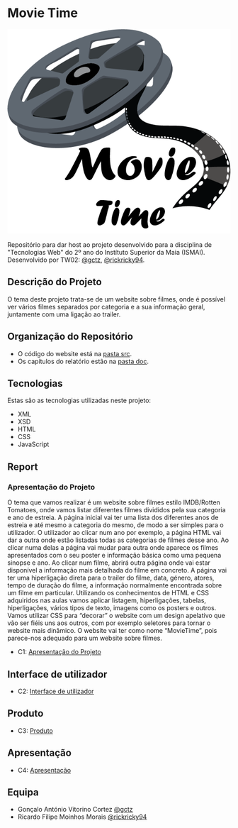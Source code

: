 # Movie Time

![](src/images/TW02_logo.png)

Repositório para dar host ao projeto desenvolvido para a disciplina de "Tecnologias Web" do 2º ano do Instítuto Superior da Maia (ISMAI).
Desenvolvido por TW02: [@gctz](https://github.com/gctz), [@rickricky94](https://github.com/rickricky94).

## Descrição do Projeto

O tema deste projeto trata-se de um website sobre filmes, onde é possível ver vários filmes separados por categoria e a sua informação geral, juntamente com uma ligação ao trailer.

## Organização do Repositório

- O código do website está na [pasta src](https://github.com/TCM-TW02/trabalhofinal/tree/main/src).
- Os capítulos do relatório estão na [pasta doc](https://github.com/exemploTrabalho/report/tree/main/doc).

## Tecnologias

Estas são as tecnologias utilizadas neste projeto:

- XML
- XSD
- HTML
- CSS
- JavaScript

## Report

### Apresentação do Projeto
O tema que vamos realizar é um website sobre filmes estilo IMDB/Rotten Tomatoes, onde vamos listar diferentes filmes divididos pela sua categoria e ano de estreia.
A página inicial vai ter uma lista dos diferentes anos de estreia e até mesmo a categoria do mesmo, de modo a ser simples para o utilizador. O utilizador ao clicar num ano por exemplo, a página HTML vai dar a outra onde estão listadas todas as categorias de filmes desse ano. Ao clicar numa delas a página vai mudar para outra onde aparece os filmes apresentados com o seu poster e informação básica como uma pequena sinopse e ano. Ao clicar num filme, abrirá outra página onde vai estar disponível a informação mais detalhada do filme em concreto. A página vai ter uma hiperligação direta para o trailer do filme, data, género, atores, tempo de duração do filme, a informação normalmente encontrada sobre um filme em particular. 
Utilizando os conhecimentos de HTML e CSS adquiridos nas aulas vamos aplicar listagem, hiperligações, tabelas, hiperligações, vários tipos de texto, imagens como os posters e outros. Vamos utilizar CSS para “decorar” o website com um design apelativo que vão ser fiéis uns aos outros, com por exemplo seletores para tornar o website mais dinâmico.
O website vai ter como nome “MovieTime”, pois parece-nos adequado para um website sobre filmes.

- C1: [Apresentação do Projeto](https://github.com/TCM-TW02/trabalhofinal/blob/main/docs/c1.md) 

## Interface de utilizador

- C2: [Interface de utilizador](https://github.com/TCM-TW02/trabalhofinal/blob/main/docs/c2.md) 

## Produto

- C3: [Produto](https://github.com/TCM-TW02/trabalhofinal/blob/main/docs/c3.md) 

## Apresentação

- C4: [Apresentação](https://github.com/TCM-TW02/trabalhofinal/blob/main/docs/c4.md)

## Equipa

- Gonçalo António Vitorino Cortez [@gctz](https://github.com/gctz)
- Ricardo Filipe Moinhos Morais [@rickricky94](https://github.com/rickricky94)


